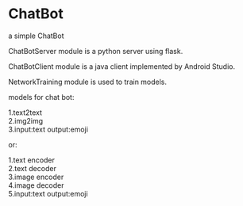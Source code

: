 # ChatBot  
a simple ChatBot  
  
  
ChatBotServer module is a python server using flask.  
  
ChatBotClient module is a java client implemented by Android Studio.  
  
NetworkTraining module is used to train models.  
  
models for chat bot:  
  
1.text2text  
2.img2img  
3.input:text output:emoji  
  
or:  
  
1.text encoder  
2.text decoder  
3.image encoder  
4.image decoder  
5.input:text output:emoji  



